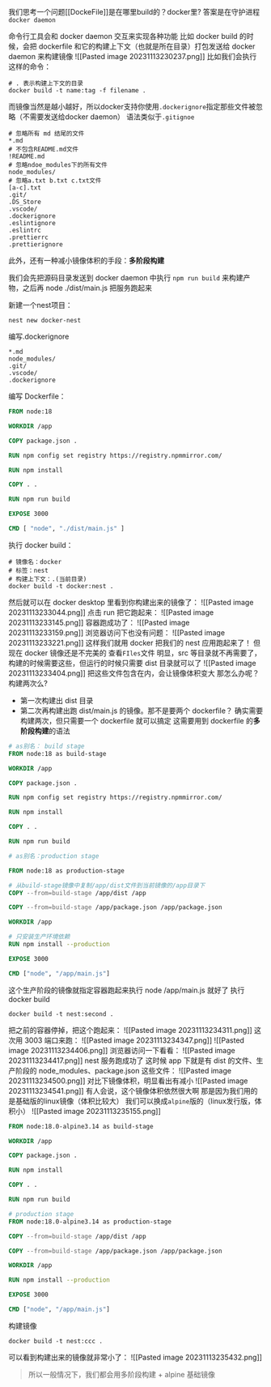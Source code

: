 我们思考一个问题[[DockeFile]]是在哪里build的？docker里?
答案是在守护进程 `docker daemon`

命令行工具会和 docker daemon 交互来实现各种功能
比如 docker build 的时候，会把 dockerfile 和它的构建上下文（也就是所在目录）打包发送给 docker daemon 来构建镜像
![[Pasted image 20231113230237.png]]
比如我们会执行这样的命令：
```shell
# . 表示构建上下文的目录
docker build -t name:tag -f filename .
```
而镜像当然是越小越好，所以docker支持你使用`.dockerignore`指定那些文件被忽略（不需要发送给docker daemon）
语法类似于`.gitignoe`
```.dockerignoe
# 忽略所有 md 结尾的文件
*.md
# 不包含README.md文件
!README.md
# 忽略ndoe_modules下的所有文件
node_modules/
# 忽略a.txt b.txt c.txt文件
[a-c].txt
.git/
.DS_Store
.vscode/
.dockerignore
.eslintignore
.eslintrc
.prettierrc
.prettierignore
```
此外，还有一种减小镜像体积的手段：**多阶段构建**

我们会先把源码目录发送到 docker daemon 中执行 `npm run build` 来构建产物，之后再 node ./dist/main.js 把服务跑起来

新建一个nest项目：
```shell
nest new docker-nest
```
编写.dockerignore
```.dockerignore
*.md
node_modules/
.git/
.vscode/
.dockerignore
```
编写 Dockerfile：
```Dockerfile
FROM node:18

WORKDIR /app

COPY package.json .

RUN npm config set registry https://registry.npmmirror.com/

RUN npm install

COPY . .

RUN npm run build

EXPOSE 3000

CMD [ "node", "./dist/main.js" ]
```
执行 docker build：
```shell
# 镜像名：docker
# 标签：nest
# 构建上下文：.(当前目录)
docker build -t docker:nest .
```
然后就可以在 docker desktop 里看到你构建出来的镜像了：
![[Pasted image 20231113233044.png]]
点击 run 把它跑起来：
![[Pasted image 20231113233145.png]]
容器跑成功了：
![[Pasted image 20231113233159.png]]
浏览器访问下也没有问题：
![[Pasted image 20231113233221.png]]
这样我们就用 docker 把我们的 nest 应用跑起来了！
但现在 docker 镜像还是不完美的
查看`FIles`文件
明显，src 等目录就不再需要了，构建的时候需要这些，但运行的时候只需要 dist 目录就可以了
![[Pasted image 20231113233404.png]]
把这些文件包含在内，会让镜像体积变大
那怎么办呢？
构建两次么?
- 第一次构建出 dist 目录
- 第二次再构建出跑 dist/main.js 的镜像。那不是要两个 dockerfile？
确实需要构建两次，但只需要一个 dockerfile 就可以搞定
这需要用到 dockerfile 的**多阶段构建**的语法
```Dockerfile
# as别名： build stage
FROM node:18 as build-stage

WORKDIR /app

COPY package.json .

RUN npm config set registry https://registry.npmmirror.com/

RUN npm install

COPY . .

RUN npm run build

# as别名：production stage

FROM node:18 as production-stage

# 从build-stage镜像中复制/app/dist文件到当前镜像的/app目录下
COPY --from=build-stage /app/dist /app

COPY --from=build-stage /app/package.json /app/package.json

WORKDIR /app

# 只安装生产环境依赖
RUN npm install --production

EXPOSE 3000

CMD ["node", "/app/main.js"]
```
这个生产阶段的镜像就指定容器跑起来执行 node /app/main.js 就好了
执行 docker build
```shell
docker build -t nest:second .
```
把之前的容器停掉，把这个跑起来：
![[Pasted image 20231113234311.png]]
这次用 3003 端口来跑：
![[Pasted image 20231113234347.png]]
![[Pasted image 20231113234406.png]]
浏览器访问一下看看：
![[Pasted image 20231113234417.png]]
nest 服务跑成功了
这时候 app 下就是有 dist 的文件、生产阶段的 node\_modules、package.json 这些文件：
![[Pasted image 20231113234500.png]]
对比下镜像体积，明显看出有减小
![[Pasted image 20231113234541.png]]
有人会说，这个镜像体积依然很大啊
那是因为我们用的是基础版的linux镜像（体积比较大）
我们可以换成`alpine`版的（linux发行版，体积小）
![[Pasted image 20231113235155.png]]
```Dockerfile
FROM node:18.0-alpine3.14 as build-stage

WORKDIR /app

COPY package.json .

RUN npm install

COPY . .

RUN npm run build

# production stage
FROM node:18.0-alpine3.14 as production-stage

COPY --from=build-stage /app/dist /app

COPY --from=build-stage /app/package.json /app/package.json

WORKDIR /app

RUN npm install --production

EXPOSE 3000

CMD ["node", "/app/main.js"]
```
构建镜像
```shell
docker build -t nest:ccc .
```
可以看到构建出来的镜像就非常小了：
![[Pasted image 20231113235432.png]]

> 所以一般情况下，我们都会用多阶段构建 + alpine 基础镜像
